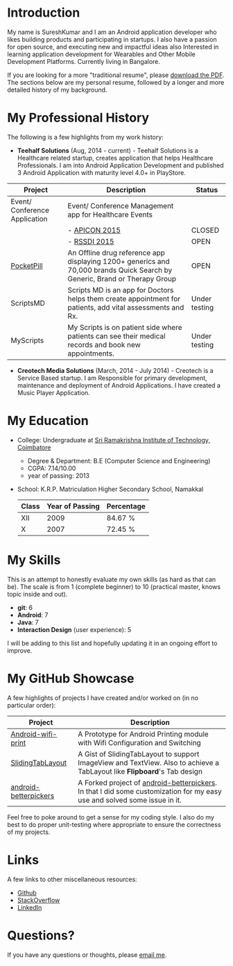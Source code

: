 # Introduction

My name is SureshKumar and I am an Android application developer who likes building products and participating in startups. I also have a passion for open source, and executing new and impactful ideas also Interested in learning application development for Wearables and Other Mobile Development Platforms. Currently living in Bangalore.

If you are looking for a more "traditional resume", please 
[download the PDF](https://github.com/SureshCS-50/resume/blob/master/Sureshkumar_Android_Developer.pdf?raw=true).
The sections below are my personal resume, followed by a longer and more detailed history of my background. 

# My Professional History

The following is a few highlights from my work history:
 
 * **Teehalf Solutions** (Aug, 2014 - current) - Teehalf Solutions is a Healthcare related startup, creates application that helps Healthcare Professionals. I am into Android Application Development and published 3 Android Application with maturity level 4.0+ in PlayStore.

 | Project | Description                                                                 | Status |
| ------- | -------------------------------                                            | ------- |
| Event/ Conference Application | Event/ Conference Management app for Healthcare Events | |
|  |	- [APICON 2015](https://play.google.com/store/apps/details?id=co.eventtouch.apicon2015) | CLOSED |
|  |	- [RSSDI 2015](https://play.google.com/store/apps/details?id=co.eventtouch.rssdi2015) | OPEN |
| [PocketPill](https://play.google.com/store/apps/details?id=com.teehalf.pocketpill) | An Offline drug reference app displaying 1200+ generics and 70,000 brands Quick Search by Generic, Brand or Therapy Group | OPEN |
| ScriptsMD | Scripts MD is an app for Doctors helps them create appointment for patients, add vital assessments and Rx. | Under testing |
| MyScripts | My Scripts is on patient side where patients can see their medical records and book new appointments. | Under testing |


 * **Creotech Media Solutions** (March, 2014 - July 2014) - Creotech is a Service Based startup. I am Responsible for primary development, maintenance and deployment of Android Applications. I have created a Music Player Application.

# My Education

 * College: Undergraduate at [Sri Ramakrishna Institute of Technology, Coimbatore](http://www.srit.org/)
   * Degree & Department: B.E (Computer Science and Engineering)
   * CGPA: 7.14/10.00
   * year of passing: 2013
 * School: K.R.P. Matriculation Higher Secondary School, Namakkal

   | Class | Year of Passing | Percentage |
   | ----- | --------------- | ---------- |
   | XII | 2009 | 84.67 % |
   | X | 2007 | 72.45 % |
 
# My Skills

This is an attempt to honestly evaluate my own skills (as hard as that can be).
The scale is from 1 (complete beginner) to 10 (practical master, knows topic inside and out).
 
 * **git**: 6
 * **Android**: 7
 * **Java**: 7
 * **Interaction Design** (user experience): 5

I will be adding to this list and hopefully updating it in an ongoing effort to improve.

# My GitHub Showcase

A few highlights of projects I have created and/or worked on (in no particular order):

| Project | Description                                                                 |
| ------- | -------------------------------                                            |
| [Android-wifi-print](https://github.com/SureshCS-50/Android-wifi-print) | A Prototype for Android Printing module with Wifi Configuration and Switching | 
| [SlidingTabLayout](https://gist.github.com/SureshCS-50/345483b12a368f7bf433) | A Gist of SlidingTabLayout to support ImageView and TextView. Also to achieve a TabLayout like **Flipboard**'s Tab design |
| [android-betterpickers](https://github.com/SureshCS-50/android-betterpickers) | A Forked project of [android-betterpickers](https://github.com/code-troopers/android-betterpickers). In that I did some customization for my easy use and solved some issue in it. |

Feel free to poke around to get a sense for my coding style.
I also do my best to do proper unit-testing where appropriate to ensure the correctness
of my projects.

# Links

A few links to other miscellaneous resources:

* [Github](https://github.com/SureshCS-50)
* [StackOverflow](http://stackoverflow.com/users/2906641/user2906641)
* [LinkedIn](https://in.linkedin.com/pub/sureshkumar-bala-subramaniam/72/956/422)

# Questions?

If you have any questions or thoughts, please [email me](mailto:sureshkumarb22792@gmail.com).
